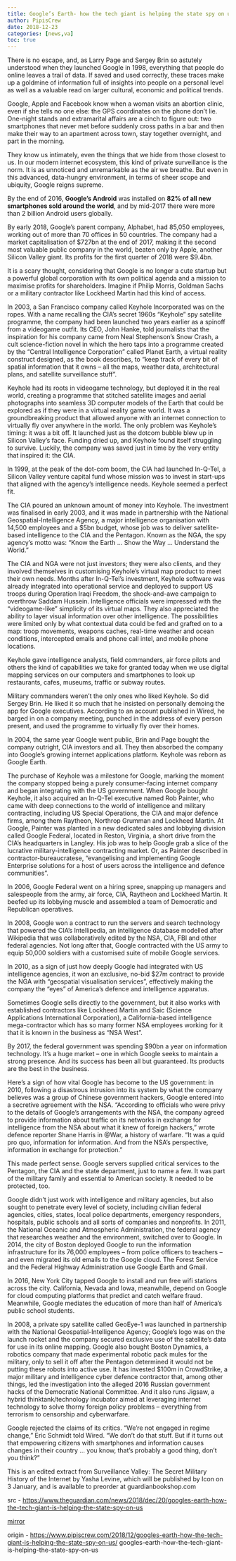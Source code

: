 ```yaml
---
title: Google’s Earth- how the tech giant is helping the state spy on us
author: PipisCrew
date: 2018-12-23
categories: [news,va]
toc: true
---
```


There is no escape, and, as Larry Page and Sergey Brin so astutely understood when they launched Google in 1998, everything that people do online leaves a trail of data. If saved and used correctly, these traces make up a goldmine of information full of insights into people on a personal level as well as a valuable read on larger cultural, economic and political trends.

Google, Apple and Facebook know when a woman visits an abortion clinic, even if she tells no one else: the GPS coordinates on the phone don’t lie. One-night stands and extramarital affairs are a cinch to figure out: two smartphones that never met before suddenly cross paths in a bar and then make their way to an apartment across town, stay together overnight, and part in the morning.

They know us intimately, even the things that we hide from those closest to us. In our modern internet ecosystem, this kind of private surveillance is the norm. It is as unnoticed and unremarkable as the air we breathe. But even in this advanced, data-hungry environment, in terms of sheer scope and ubiquity, Google reigns supreme.

By the end of 2016, **Google’s Android** was installed on **82% of all new smartphones sold around the world**, and by mid-2017 there were more than 2 billion Android users globally.

By early 2018, Google’s parent company, Alphabet, had 85,050 employees, working out of more than 70 offices in 50 countries. The company had a market capitalisation of $727bn at the end of 2017, making it the second most valuable public company in the world, beaten only by Apple, another Silicon Valley giant. Its profits for the first quarter of 2018 were $9.4bn.

It is a scary thought, considering that Google is no longer a cute startup but a powerful global corporation with its own political agenda and a mission to maximise profits for shareholders. Imagine if Philip Morris, Goldman Sachs or a military contractor like Lockheed Martin had this kind of access.

In 2003, a San Francisco company called Keyhole Incorporated was on the ropes. With a name recalling the CIA’s secret 1960s “Keyhole” spy satellite programme, the company had been launched two years earlier as a spinoff from a videogame outfit. Its CEO, John Hanke, told journalists that the inspiration for his company came from Neal Stephenson’s Snow Crash, a cult science-fiction novel in which the hero taps into a programme created by the “Central Intelligence Corporation” called Planet Earth, a virtual reality construct designed, as the book describes, to “keep track of every bit of spatial information that it owns – all the maps, weather data, architectural plans, and satellite surveillance stuff”.

Keyhole had its roots in videogame technology, but deployed it in the real world, creating a programme that stitched satellite images and aerial photographs into seamless 3D computer models of the Earth that could be explored as if they were in a virtual reality game world. It was a groundbreaking product that allowed anyone with an internet connection to virtually fly over anywhere in the world. The only problem was Keyhole’s timing: it was a bit off. It launched just as the dotcom bubble blew up in Silicon Valley’s face. Funding dried up, and Keyhole found itself struggling to survive. Luckily, the company was saved just in time by the very entity that inspired it: the CIA.

In 1999, at the peak of the dot-com boom, the CIA had launched In-Q-Tel, a Silicon Valley venture capital fund whose mission was to invest in start-ups that aligned with the agency’s intelligence needs. Keyhole seemed a perfect fit.

The CIA poured an unknown amount of money into Keyhole. The investment was finalised in early 2003, and it was made in partnership with the National Geospatial-Intelligence Agency, a major intelligence organisation with 14,500 employees and a $5bn budget, whose job was to deliver satellite-based intelligence to the CIA and the Pentagon. Known as the NGA, the spy agency’s motto was: “Know the Earth … Show the Way … Understand the World.”

The CIA and NGA were not just investors; they were also clients, and they involved themselves in customising Keyhole’s virtual map product to meet their own needs. Months after In-Q-Tel’s investment, Keyhole software was already integrated into operational service and deployed to support US troops during Operation Iraqi Freedom, the shock-and-awe campaign to overthrow Saddam Hussein. Intelligence officials were impressed with the “videogame-like” simplicity of its virtual maps. They also appreciated the ability to layer visual information over other intelligence. The possibilities were limited only by what contextual data could be fed and grafted on to a map: troop movements, weapons caches, real-time weather and ocean conditions, intercepted emails and phone call intel, and mobile phone locations.

Keyhole gave intelligence analysts, field commanders, air force pilots and others the kind of capabilities we take for granted today when we use digital mapping services on our computers and smartphones to look up restaurants, cafes, museums, traffic or subway routes.

Military commanders weren’t the only ones who liked Keyhole. So did Sergey Brin. He liked it so much that he insisted on personally demoing the app for Google executives. According to an account published in Wired, he barged in on a company meeting, punched in the address of every person present, and used the programme to virtually fly over their homes.

In 2004, the same year Google went public, Brin and Page bought the company outright, CIA investors and all. They then absorbed the company into Google’s growing internet applications platform. Keyhole was reborn as Google Earth.

The purchase of Keyhole was a milestone for Google, marking the moment the company stopped being a purely consumer-facing internet company and began integrating with the US government. When Google bought Keyhole, it also acquired an In-Q-Tel executive named Rob Painter, who came with deep connections to the world of intelligence and military contracting, including US Special Operations, the CIA and major defence firms, among them Raytheon, Northrop Grumman and Lockheed Martin. At Google, Painter was planted in a new dedicated sales and lobbying division called Google Federal, located in Reston, Virginia, a short drive from the CIA’s headquarters in Langley. His job was to help Google grab a slice of the lucrative military-intelligence contracting market. Or, as Painter described in contractor-bureaucratese, “evangelising and implementing Google Enterprise solutions for a host of users across the intelligence and defence communities”.

In 2006, Google Federal went on a hiring spree, snapping up managers and salespeople from the army, air force, CIA, Raytheon and Lockheed Martin. It beefed up its lobbying muscle and assembled a team of Democratic and Republican operatives.

In 2008, Google won a contract to run the servers and search technology that powered the CIA’s Intellipedia, an intelligence database modelled after Wikipedia that was collaboratively edited by the NSA, CIA, FBI and other federal agencies. Not long after that, Google contracted with the US army to equip 50,000 soldiers with a customised suite of mobile Google services.

In 2010, as a sign of just how deeply Google had integrated with US intelligence agencies, it won an exclusive, no-bid $27m contract to provide the NGA with “geospatial visualisation services”, effectively making the company the “eyes” of America’s defence and intelligence apparatus.

Sometimes Google sells directly to the government, but it also works with established contractors like Lockheed Martin and Saic (Science Applications International Corporation), a California-based intelligence mega-contractor which has so many former NSA employees working for it that it is known in the business as “NSA West”.

By 2017, the federal government was spending $90bn a year on information technology. It’s a huge market – one in which Google seeks to maintain a strong presence. And its success has been all but guaranteed. Its products are the best in the business.

Here’s a sign of how vital Google has become to the US government: in 2010, following a disastrous intrusion into its system by what the company believes was a group of Chinese government hackers, Google entered into a secretive agreement with the NSA. “According to officials who were privy to the details of Google’s arrangements with the NSA, the company agreed to provide information about traffic on its networks in exchange for intelligence from the NSA about what it knew of foreign hackers,” wrote defence reporter Shane Harris in @War, a history of warfare. “It was a quid pro quo, information for information. And from the NSA’s perspective, information in exchange for protection.”

This made perfect sense. Google servers supplied critical services to the Pentagon, the CIA and the state department, just to name a few. It was part of the military family and essential to American society. It needed to be protected, too.

Google didn’t just work with intelligence and military agencies, but also sought to penetrate every level of society, including civilian federal agencies, cities, states, local police departments, emergency responders, hospitals, public schools and all sorts of companies and nonprofits. In 2011, the National Oceanic and Atmospheric Administration, the federal agency that researches weather and the environment, switched over to Google. In 2014, the city of Boston deployed Google to run the information infrastructure for its 76,000 employees – from police officers to teachers – and even migrated its old emails to the Google cloud. The Forest Service and the Federal Highway Administration use Google Earth and Gmail.

In 2016, New York City tapped Google to install and run free wifi stations across the city. California, Nevada and Iowa, meanwhile, depend on Google for cloud computing platforms that predict and catch welfare fraud. Meanwhile, Google mediates the education of more than half of America’s public school students.

In 2008, a private spy satellite called GeoEye-1 was launched in partnership with the National Geospatial-Intelligence Agency; Google’s logo was on the launch rocket and the company secured exclusive use of the satellite’s data for use in its online mapping. Google also bought Boston Dynamics, a robotics company that made experimental robotic pack mules for the military, only to sell it off after the Pentagon determined it would not be putting these robots into active use. It has invested $100m in CrowdStrike, a major military and intelligence cyber defence contractor that, among other things, led the investigation into the alleged 2016 Russian government hacks of the Democratic National Committee. And it also runs Jigsaw, a hybrid thinktank/technology incubator aimed at leveraging internet technology to solve thorny foreign policy problems – everything from terrorism to censorship and cyberwarfare.

Google rejected the claims of its critics. “We’re not engaged in regime change,” Eric Schmidt told Wired. “We don’t do that stuff. But if it turns out that empowering citizens with smartphones and information causes changes in their country … you know, that’s probably a good thing, don’t you think?”

This is an edited extract from Surveillance Valley: The Secret Military History of the Internet by Yasha Levine, which will be published by Icon on 3 January, and is available to preorder at guardianbookshop.com

src - https://www.theguardian.com/news/2018/dec/20/googles-earth-how-the-tech-giant-is-helping-the-state-spy-on-us

[mirror](https://www.docdroid.net/XDRseBa/google-earth-how-the-tech-giant-is-helping-the-state-spy-on-us.pdf)

origin - https://www.pipiscrew.com/2018/12/googles-earth-how-the-tech-giant-is-helping-the-state-spy-on-us/ googles-earth-how-the-tech-giant-is-helping-the-state-spy-on-us